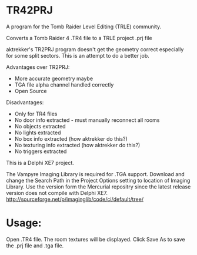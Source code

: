# TR42PRJ
A program for the Tomb Raider Level Editing (TRLE) community.

Converts a Tomb Raider 4 .TR4 file to a TRLE project .prj file

aktrekker's TR2PRJ program doesn't get the geometry correct especially for some split sectors.
This is an attempt to do a better job.

Advantages over TR2PRJ:
- More accurate geometry maybe
- TGA file alpha channel handled correctly
- Open Source

Disadvantages:
- Only for TR4 files
- No door info extracted - must manually reconnect all rooms
- No objects extracted
- No lights extracted
- No box info extracted (how aktrekker do this?)
- No texturing info extracted (how aktrekker do this?)
- No triggers extracted

This is a Delphi XE7 project.

The Vampyre Imaging Library is required for .TGA support.
Download and change the Search Path in the Project Options setting to location of Imaging Library.
Use the version form the Mercurial repositry since the latest release version does not compile with Delphi XE7.
http://sourceforge.net/p/imaginglib/code/ci/default/tree/

# Usage:
Open .TR4 file. The room textures will be displayed.
Click Save As to save the .prj file and .tga file.
